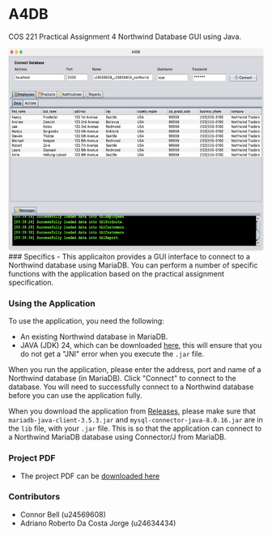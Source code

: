 # A4DB
COS 221 Practical Assignment 4 Northwind Database GUI using Java.


<img src="https://github.com/u24569608/A4DB/blob/main/Sources/Screenshots/Screenshot.png" width="600" height="400" />
### Specifics
- This applicaiton provides a GUI interface to connect to a Northwind database using MariaDB. You can perform a number of specific functions with the application based on the practical assignment specification.  

### Using the Application
To use the application, you need the following: 
- An existing Northwind database in MariaDB.
- JAVA (JDK) 24, which can be downloaded [here](https://www.oracle.com/za/java/technologies/downloads/), this will ensure that you do not get a "JNI" error when you execute the `.jar` file. 
  
When you run the application, please enter the address, port and name of a Northwind database (in MariaDB). Click "Connect" to connect to the database. You will need to successfully connect to a Northwind database before you can use the application fully.

When you download the application from [Releases](https://github.com/u24569608/A4DB/releases), please make sure that `mariadb-java-client-3.5.3.jar` and `mysql-connector-java-8.0.16.jar` are in the `lib` file, with your `.jar` file. This is so that the application can connect to a Northwind MariaDB database using Connector/J from MariaDB. 

### Project PDF
- The project PDF can be [downloaded here](https://github.com/user-attachments/files/19689510/u24569608_u24634434_PA4.pdf)
  
### Contributors 
- Connor Bell (u24569608)
- Adriano Roberto Da Costa Jorge (u24634434)
